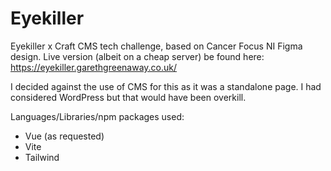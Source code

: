 # Eyekiller
Eyekiller x Craft CMS tech challenge, based on Cancer Focus NI Figma design.
Live version (albeit on a cheap server) be found here: https://eyekiller.garethgreenaway.co.uk/

I decided against the use of CMS for this as it was a standalone page. I had considered WordPress but that would have been overkill.

Languages/Libraries/npm packages used:
- Vue (as requested)
- Vite
- Tailwind